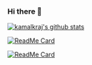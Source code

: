 ### Hi there 👋

[![kamalkraj's github stats](https://github-readme-stats.vercel.app/api?username=kamalkraj&show_icons=true&theme=dracula)](https://github.com/anuraghazra/github-readme-stats)

[![ReadMe Card](https://github-readme-stats.vercel.app/api/pin/?username=kamalkraj&repo=TAPAS-TF2)](https://github.com/anuraghazra/github-readme-stats)

[![ReadMe Card](https://github-readme-stats.vercel.app/api/pin/?username=kamalkraj&repo=minGPT-TF)](https://github.com/anuraghazra/github-readme-stats)

<!-- [![Top Langs](https://github-readme-stats.vercel.app/api/top-langs/?username=kamalkraj&layout=compact)](https://github.com/anuraghazra/github-readme-stats)
